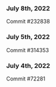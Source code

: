 ### July 8th, 2022

Commit #232838

### July 5th, 2022

Commit #314353


### July 4th, 2022

Commit #72281
